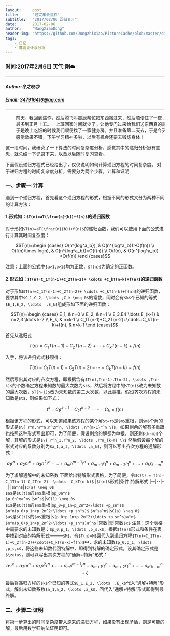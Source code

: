 ```yaml
---
layout:     post
title:      "过完年会焦作"
subtitle:   "2017/02/06 回归复习"
date:       2017-02-06
author:     "WangXiaoDong"
header-img: "https://github.com/Dongzhixiao/PictureCache/blob/master/diaryPic/20170206.jpg?raw=true"
tags:
    - 日记
    - 算法设计与分析
---
```


### 时间:2017年2月6日 天气:阴:cloud:
-----
#####   Author:冬之晓:angry:
#####   Email: 347916416@qq.com
----------

<pre>
    前天，我回到焦作，然后腾飞叫晨辰帮忙把东西搬过来，然后顺便住了一夜，昨天早晨他就回去了，因为他在家也待不了多久，
    最多到正月十五。一上班回家时间就少了。让他专门过来给我们送东西真的是不好啥意思。下午，腾飞说想锻炼身体，
    于是晚上吃饭的时候我们顺便找了一家健身房。并且准备第二天去，于是今天中午，我就和腾飞一起去了健身房，锻炼了20min，
    感觉效果不错，下午学习精神多啦，以后有机会还要去锻炼身体！
</pre>

这一段时间，我研究了一下算法的时间复杂度分析，感觉其中的递归分析挺有意思，就总结一下记录下来，以备以后随时复习查看。

下面假设递归方程式已经给出了，仅仅说明如何计算递归方程的时间复杂度。
对于递归方程的时间复杂度分析，需要分为两个步骤，计算和证明

### 一、步骤一:计算
遇到一个递归方程，首先看这个递归方程的形式，根据不同的形式又分为两种不同的计算方法：
#### 1.形式如：`$T(n)=aT(\frac{n}{b})+f(n)$`的递归函数
对于形如`$T(n)=aT(\frac{n}{b})+f(n)$`的递归函数，我们可以使用下面的公式进行计算其时间复杂度：
```math
T(n)=\begin {cases}
O(n^{log^a_b}), & O(n^{log^a_b})>O(f(n)) \\
O(f(n)\times logn), & O(n^{log^a_b})=O(f(n)) \\
O(f(n), & O(n^{log^a_b})<O(f(n))
\end {cases}
```
注意：上面的公式中`$a>1,b>1$`均为正数，`$f(n)$`为确定的正函数。

#### 2.形式如：`$T(n)=C_1T(n-1)+C_2T(n-2)+ \cdots +C_kT(n-k)+f(n)$`的递归函数
对于形如`$T(n)=C_1T(n-1)+C_2T(n-2)+ \cdots +C_kT(n-k)+f(n)$`的递归函数，要求其中`$C_1,C_2, \ldots ,C_k \neq 0$`的常数，同时会有`$k$`个已知的等式`$E_1,E_2, \ldots  ,E_k$`组成形如下面的递归函数：
```math
T(n)=\begin {cases}
E_1, & n=0 \\
E_2, & n=1 \\
E_3,E4 \ldots E_{k-1} & n=2,3 \ldots k-2 \\
E_k, & n=k-1 \\
C_1T(n-1)+C_2T(n-2)+\cdots+C_kT(n-k)+f(n), & n>k-1
\end {cases}
```
首先从递归式
```math
T(n)=C_1T(n-1)+C_2T(n-2)+\cdots+C_kT(n-k)+f(n) 
```
入手，将该递归式式移项得：

```math
T(n)-C_1T(n-1)-C_2T(n-2)- \cdots -C_kT(n-k)=f(n)
```
然后写出其对应的齐次方程，即根据含有`$T(n),T(n-1),T(n-2), \ldots ,T(n-k)$`的个数确定方程未知数的最大次数为`$k$`，然后将方程中的`$T(n)$`改为未知数的最大次数，`$T(n-1)$`改为未知数的第二大次数，以此类推，假设齐次方程的未知数是`$t$`，则结果如下式：
```math
t^k-C_1t^{k-1}-C_2t^{k-2}- \cdots -C_k=f(n)
```
根据该方程的形式，可以知道如果该方程的某个解`$t=r$`是`$m$`重根，则`$m$`个解的形式是`$\{ r^n,nr^n,n^2r^n, \ldots ,n^{m-1}r^n \}$`，如果剩余的解有多重跟也按照这种形式写出即可，为了简便，假设剩余的解都为单根，则还剩`$(k-m)$`个解，其解的形式是`$\{ r^n_1,r^n_2, \ldots ,r^n_{k-m} \}$`
然后假设每个解的形式对应的系数分别为`$a_1,a_2, \ldots ,a_k$`，则可以写出齐次方程的通解形式：
```math
a_1r^n+a_2nr^n+a_3n^2r^n+ \ldots +a_mn^{m-1}r^n+a_{m+1}r^n_1+a_{m+2}r^n_1+ \ldots +a_kr^n_{k-m}
```
为了求解通解中的未知系数
下面给出特解形式表格，为了简便，令`$C(t) = T(n)-C_1T(n-1)-C_2T(n-2)- \cdots -C_kT(n-k)$`
|`$f(n)$`形式|条件|特解形式
|--|--|--|
|`$a^n$`|`$C(a) \neq 0$` <br> `$a$`是`$C(t)$`的`$m$`重根|`$p_0a^n$` <br> `$p_0n^ma^n$`
|`$n^s$`|`$C(1) \neq 0$` <br> `$1$`是`$C(t)$`的`$m$`重根|`$p_0+p_1n+p_2n^2+\ldots +p_sn^s$` <br> `$n^m(p_0+p_1n+p_2n^2+\ldots +p_sn^s)$`
`$n^sa^n$`|`$C(a) \neq 0$` <br> `$a$`是`$C(t)$`的`$m$`重根|`$(p_0+p_1n+p_2n^2+\ldots +p_sn^s)a^n$` <br> `$n^m(p_0+p_1n+p_2n^2+\ldots +p_sn^s)a^n$`
|常数|无|常数`$x$`
注意：这个表格中需要求的未知数是：`$p_0,p_1, \ldots ,p_s,x$`，根据`$f(n)$`形式和条件在表中找到对应的特解形式———`$M$`，令`$T(n)=M$`回代入到递归方程`$T(n)=C_1T(n-1)+C_2T(n-2)+\cdots+C_kT(n-k)+f(n)$`中，求的未知数`$p_0,p_1, \ldots ,p_s,x$`，将这些未知数代回特解中，即得到特解的确定形式，设其确定形式是`$\zeta$`，则可以写出其次方程的“通解+特解”形式：
```math
a_1r^n+a_2nr^n+a_3n^2r^n+ \ldots +a_mn^{m-1}r^n+a_{m+1}r^n_1+a_{m+2}r^n_1+ \ldots +a_kr^n_{k-m}+\zeta
```
最后将递归方程的`$k$`个已知的等式`$E_1,E_2, \ldots  ,E_k$`代入“通解+特解”形式，解出未知数系数`$a_1,a_2, \ldots ,a_k$`，回代入“通解+特解”形式即得到最终解。

### 二、步骤二:证明
将第一步算出的时间复杂度带入原来的递归方程，如果没有出现矛盾，则是可能的解，最后用数学归纳法证明即可。